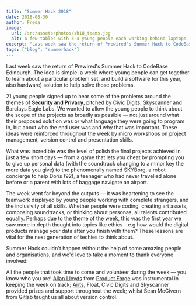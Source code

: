 ```yaml
---
title: "Summer Hack 2018"
date: 2018-08-30
author: Freda
image:
  url: /src/assets/photos/sh18_teams.jpg
  alt: A few tables with 3-4 young people each working behind laptops
excerpt: "Last week saw the return of Prewired's Summer Hack to CodeBase Edinburgh"
tags: ["blog", "summerhack"]
---
```


Last week saw the return of Prewired's Summer Hack to CodeBase Edinburgh. The idea is simple: a week where young people can get together to learn about a particular problem set, and build a software (or this year, also hardware) solution to help solve those problems.

21 young people signed up to hear some of the problems around the themes of **Security and Privacy**, pitched by Civic Digits, Skyscanner and Barclays Eagle Labs. We wanted to allow the young people to think about the scope of the projects as broadly as possible &mdash; not just around what their proposed solution was or what language they were going to program in, but about who the end user was and why that was important. These ideas were reinforced throughout the week by micro workshops on project management, version control and presentation skills.

What was incredible was the level of polish the final projects achieved in just a few short days &mdash; from a game that lets you cheat by prompting you to give up personal data (with the soundtrack changing to a minor key the more data you give) to the phenomenally named SKYBorg, a robot concierge to help Doris (92), a teenager who had never travelled alone before or a parent with lots of baggage navigate an airport.

The week went far beyond the outputs &mdash; it was heartening to see the teamwork displayed by young people working with complete strangers, and the inclusivity of all skills. Whether people were coding, creating art assets, composing soundtracks, or thinking about personas, all talents contributed equally. Perhaps due to the theme of the week, this was the first year we saw more in depth thought into topics like ethics - e.g how would the digital products manage your data after you finish with them? These lessons are vital for the next generation of techies to think about.

Summer Hack couldn't happen without the help of some amazing people and organisations, and we'd love to take a moment to thank everyone involved:

All the people that took time to come and volunteer during the week &mdash; you know who you are!
[Allan Lloyds](https://www.linkedin.com/in/allanclloyds/) from [Product Forge](https://productforge.io) was instrumental in keeping the week on track;
[Airts](https://www.airts.co.uk), Float, Civic Digits and Skyscanner provided prizes and support throughout the week; whilst Sean McGivern from Gitlab taught us all about version control.
